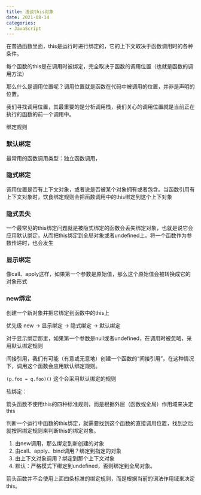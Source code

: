 ```yaml
---
title: 浅谈this对象
date: 2021-08-14
categories:
 - JavaScript
---
```


在普通函数里面，this是运行时进行绑定的，它的上下文取决于函数调用时的各种条件。

每个函数的this是在调用时被绑定，完全取决于函数的调用位置（也就是函数的调用方法）

那么什么是调用位置呢？调用位置就是函数在代码中被调用的位置，并非是声明的位置。

我们寻找调用位置，其最重要的是分析调用栈，我们关心的调用位置就是当前正在执行的函数的前一个调用中。

绑定规则
### 默认绑定
最常用的函数调用类型：独立函数调用，


### 隐式绑定
调用位置是否有上下文对象，或者说是否被某个对象拥有或者包含。当函数引用有上下文对象时，饮食绑定规则会把函数调用中的this绑定到这个上下对象

### 隐式丢失
一个最常见的this绑定问题就是被隐式绑定的函数会丢失绑定对象，也就是说它会应用默认绑定，从而把this绑定到全局对象或者undefined上。将一个函数作为参数传递时，也会发生

### 显示绑定
像call、apply这样，如果第一个参数是原始值，那么这个原始值会被转换成它的对象形式

### new绑定
创建一个新对象并把它绑定到函数中的this上

优先级
new -> 显示绑定 -> 隐式绑定 -> 默认绑定


对于显示绑定那里，如果第一个参数是null或者undefined，在调用时被忽略，采用默认绑定规则

间接引用，我们有可能（有意或无意地）创建一个函数的“间接引用”，在这种情况下，调用这个函数会应用默认绑定规则。

`(p.foo = q.foo)()` 这个会采用默认绑定的规则

软绑定：



箭头函数不使用this的四种标准规则，而是根据外层（函数或全局）作用域来决定this


判断一个运行中函数的this绑定，就需要找到这个函数的直接调用位置，找到之后就按照绑定规则来判断this的绑定对象。
1. 由new调用，那么绑定到新创建的对象
2. 由call、apply、bind调用？绑定到指定的对象
3. 由上下文对象调用？绑定到那个上下文对象
4. 默认：严格模式下绑定到undefined，否则绑定到全局对象。

箭头函数并不会使用上面四条标准的绑定规则，而是根据当前的词法作用域来决定this。



